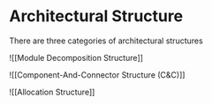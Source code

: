 # Architectural Structure
There are three categories of architectural structures

![[Module Decomposition Structure]]

![[Component-And-Connector Structure (C&C)]]

![[Allocation Structure]]
